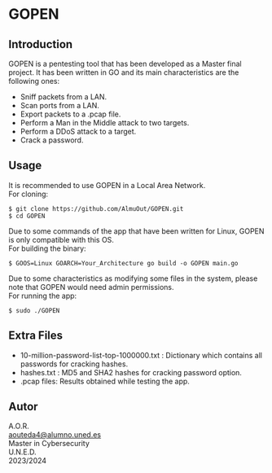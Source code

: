 # GOPEN

## Introduction

GOPEN is a pentesting tool that has been developed as a Master final project. It has been written in GO and its main characteristics are the following ones:

* Sniff packets from a LAN.
* Scan ports from a LAN.
* Export packets to a .pcap file.
* Perform a Man in the Middle attack to two targets.
* Perform a DDoS attack to a target.
* Crack a password.

## Usage
It is recommended to use GOPEN in a Local Area Network. \
For cloning:
```
$ git clone https://github.com/AlmuOut/GOPEN.git
$ cd GOPEN
```

Due to some commands of the app that have been written for Linux, GOPEN is only compatible with this OS.\
For building the binary:
```
$ GOOS=Linux GOARCH=Your_Architecture go build -o GOPEN main.go
```

Due to some characteristics as modifying some files in the system, please note that GOPEN would need admin permissions.\
For running the app:
```
$ sudo ./GOPEN
```


## Extra Files
* 10-million-password-list-top-1000000.txt : Dictionary which contains all passwords for cracking hashes.
* hashes.txt : MD5 and SHA2 hashes for cracking password option.
* .pcap files: Results obtained while testing the app.

## Autor
A.O.R.\
aouteda4@alumno.uned.es\
Master in Cybersecurity\
U.N.E.D.\
2023/2024
